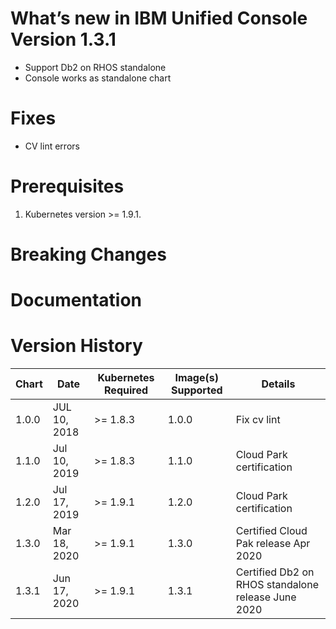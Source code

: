 # What’s new in IBM Unified Console Version 1.3.1
* Support Db2 on RHOS standalone
* Console works as standalone chart

# Fixes
* CV lint errors

# Prerequisites
1. Kubernetes version >= 1.9.1.

# Breaking Changes

# Documentation

# Version History

| Chart | Date        | Kubernetes Required | Image(s) Supported         | Details                                                             |
| ----- | ----------- | ------------------- | -------------------------- | ------------------------------------------------------------------- | 
| 1.0.0 | JUL 10, 2018| >= 1.8.3            | 1.0.0   | Fix cv lint |
| 1.1.0 | Jul 10, 2019| >= 1.8.3            | 1.1.0   | Cloud Park certification |
| 1.2.0 | Jul 17, 2019| >= 1.9.1            | 1.2.0   | Cloud Park certification |
| 1.3.0 | Mar 18, 2020| >= 1.9.1            | 1.3.0   | Certified Cloud Pak release Apr 2020 |
| 1.3.1 | Jun 17, 2020| >= 1.9.1            | 1.3.1   | Certified Db2 on RHOS standalone release June 2020|